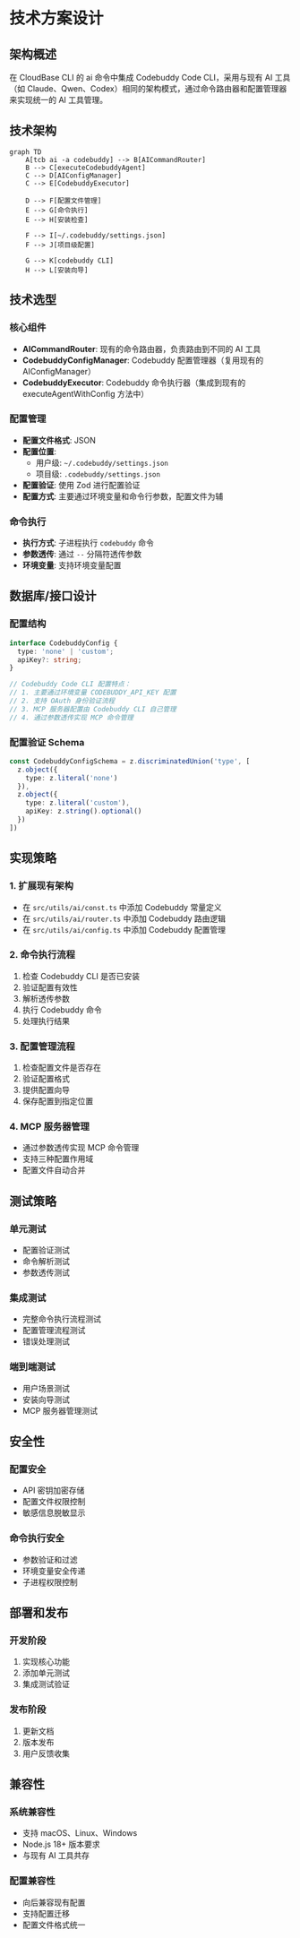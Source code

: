 # 技术方案设计

## 架构概述

在 CloudBase CLI 的 ai 命令中集成 Codebuddy Code CLI，采用与现有 AI 工具（如 Claude、Qwen、Codex）相同的架构模式，通过命令路由器和配置管理器来实现统一的 AI 工具管理。

## 技术架构

```mermaid
graph TD
    A[tcb ai -a codebuddy] --> B[AICommandRouter]
    B --> C[executeCodebuddyAgent]
    C --> D[AIConfigManager]
    C --> E[CodebuddyExecutor]
    
    D --> F[配置文件管理]
    E --> G[命令执行]
    E --> H[安装检查]
    
    F --> I[~/.codebuddy/settings.json]
    F --> J[项目级配置]
    
    G --> K[codebuddy CLI]
    H --> L[安装向导]
```

## 技术选型

### 核心组件
- **AICommandRouter**: 现有的命令路由器，负责路由到不同的 AI 工具
- **CodebuddyConfigManager**: Codebuddy 配置管理器（复用现有的 AIConfigManager）
- **CodebuddyExecutor**: Codebuddy 命令执行器（集成到现有的 executeAgentWithConfig 方法中）

### 配置管理
- **配置文件格式**: JSON
- **配置位置**: 
  - 用户级: `~/.codebuddy/settings.json`
  - 项目级: `.codebuddy/settings.json`
- **配置验证**: 使用 Zod 进行配置验证
- **配置方式**: 主要通过环境变量和命令行参数，配置文件为辅

### 命令执行
- **执行方式**: 子进程执行 `codebuddy` 命令
- **参数透传**: 通过 `--` 分隔符透传参数
- **环境变量**: 支持环境变量配置

## 数据库/接口设计

### 配置结构
```typescript
interface CodebuddyConfig {
  type: 'none' | 'custom';
  apiKey?: string;
}

// Codebuddy Code CLI 配置特点：
// 1. 主要通过环境变量 CODEBUDDY_API_KEY 配置
// 2. 支持 OAuth 身份验证流程
// 3. MCP 服务器配置由 Codebuddy CLI 自己管理
// 4. 通过参数透传实现 MCP 命令管理
```

### 配置验证 Schema
```typescript
const CodebuddyConfigSchema = z.discriminatedUnion('type', [
  z.object({
    type: z.literal('none')
  }),
  z.object({
    type: z.literal('custom'),
    apiKey: z.string().optional()
  })
])
```

## 实现策略

### 1. 扩展现有架构
- 在 `src/utils/ai/const.ts` 中添加 Codebuddy 常量定义
- 在 `src/utils/ai/router.ts` 中添加 Codebuddy 路由逻辑
- 在 `src/utils/ai/config.ts` 中添加 Codebuddy 配置管理

### 2. 命令执行流程
1. 检查 Codebuddy CLI 是否已安装
2. 验证配置有效性
3. 解析透传参数
4. 执行 Codebuddy 命令
5. 处理执行结果

### 3. 配置管理流程
1. 检查配置文件是否存在
2. 验证配置格式
3. 提供配置向导
4. 保存配置到指定位置

### 4. MCP 服务器管理
- 通过参数透传实现 MCP 命令管理
- 支持三种配置作用域
- 配置文件自动合并

## 测试策略

### 单元测试
- 配置验证测试
- 命令解析测试
- 参数透传测试

### 集成测试
- 完整命令执行流程测试
- 配置管理流程测试
- 错误处理测试

### 端到端测试
- 用户场景测试
- 安装向导测试
- MCP 服务器管理测试

## 安全性

### 配置安全
- API 密钥加密存储
- 配置文件权限控制
- 敏感信息脱敏显示

### 命令执行安全
- 参数验证和过滤
- 环境变量安全传递
- 子进程权限控制

## 部署和发布

### 开发阶段
1. 实现核心功能
2. 添加单元测试
3. 集成测试验证

### 发布阶段
1. 更新文档
2. 版本发布
3. 用户反馈收集

## 兼容性

### 系统兼容性
- 支持 macOS、Linux、Windows
- Node.js 18+ 版本要求
- 与现有 AI 工具共存

### 配置兼容性
- 向后兼容现有配置
- 支持配置迁移
- 配置文件格式统一
